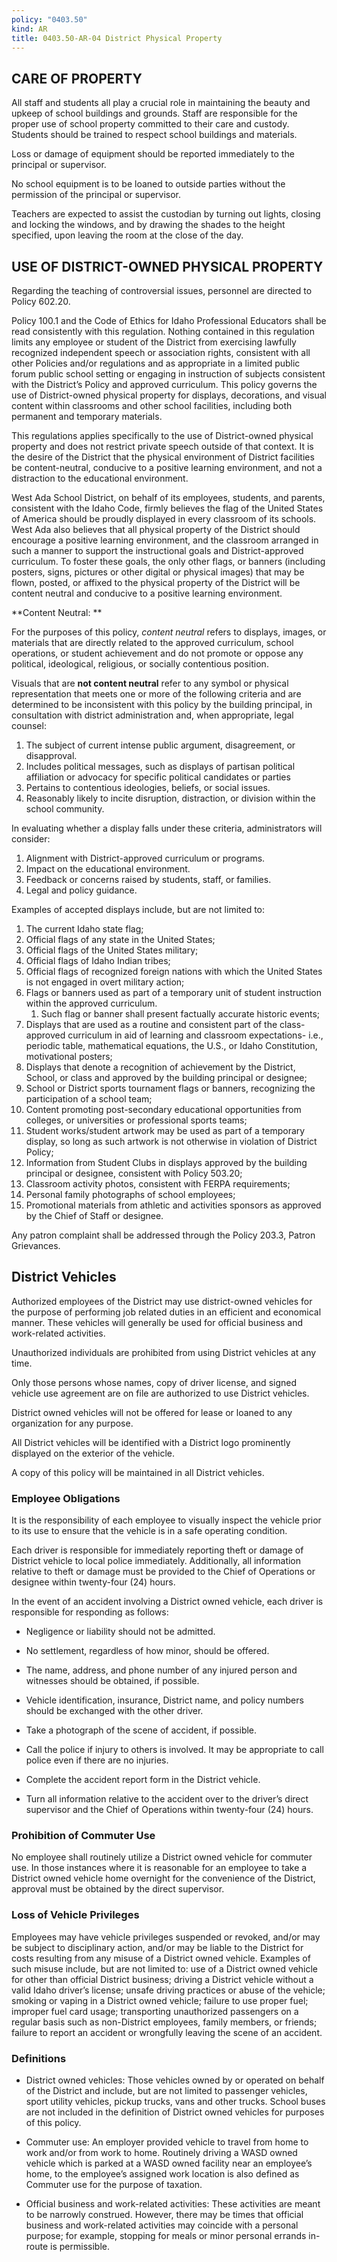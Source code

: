 ```yaml
---
policy: "0403.50"
kind: AR
title: 0403.50-AR-04 District Physical Property
---
```



## CARE OF PROPERTY

All staff and students all play a crucial role in maintaining the beauty and upkeep of school buildings and grounds. Staff are responsible for the proper use of school property committed to their care and custody. Students should be trained to respect school buildings and materials.

Loss or damage of equipment should be reported immediately to the principal or supervisor.

No school equipment is to be loaned to outside parties without the permission of the principal or supervisor.

Teachers are expected to assist the custodian by turning out lights, closing and locking the windows, and by drawing the shades to the height specified, upon leaving the room at the close of the day.

## USE OF DISTRICT-OWNED PHYSICAL PROPERTY

Regarding the teaching of controversial issues, personnel are directed to Policy 602.20. 
 
Policy 100.1 and the Code of Ethics for Idaho Professional Educators shall be read consistently with this regulation. Nothing contained in this regulation limits any employee or student of the District from exercising lawfully recognized independent speech or association rights, consistent with all other Policies and/or regulations and as appropriate in a limited public forum public school setting or engaging in instruction of subjects consistent with the District’s Policy and approved curriculum.  This policy governs the use of District-owned physical property for displays, decorations, and visual content within classrooms and other school facilities, including both permanent and temporary materials. 
 
This regulations applies specifically to the use of District-owned physical property and does not restrict private speech outside of that context. It is the desire of the District that the physical environment of District facilities be content-neutral, conducive to a positive learning environment, and not a distraction to the educational environment. 
 
West Ada School District, on behalf of its employees, students, and parents, consistent with the Idaho Code, firmly believes the flag of the United States of America should be proudly displayed in every classroom of its schools. West Ada also believes that all physical property of the District should encourage a positive learning environment, and the classroom arranged in such a manner to support the instructional goals and District-approved curriculum. To foster these goals, the only other flags, or banners (including posters, signs, pictures or other digital or physical images) that may be flown, posted, or affixed to the physical property of the District will be content neutral and conducive to a positive learning environment. 

**Content Neutral: **

For the purposes of this policy, *content neutral* refers to displays, images, or materials that are directly related to the approved curriculum, school operations, or student achievement and do not promote or oppose any political, ideological, religious, or socially contentious position. 

Visuals that are **not content neutral** refer to any symbol or physical representation that meets one or more of the following criteria and are determined to be inconsistent with this policy by the building principal, in consultation with district administration and, when appropriate, legal counsel: 

1. The subject of current intense public argument, disagreement, or disapproval. 
2. Includes political messages, such as displays of partisan political affiliation or advocacy for specific political candidates or parties 
3. Pertains to contentious ideologies, beliefs, or social issues. 
4. Reasonably likely to incite disruption, distraction, or division within the school community. 

In evaluating whether a display falls under these criteria, administrators will consider: 

1. Alignment with District-approved curriculum or programs. 
2. Impact on the educational environment. 
3. Feedback or concerns raised by students, staff, or families. 
4. Legal and policy guidance. 

Examples of accepted displays include, but are not limited to: 

1.  The current Idaho state flag; 
2.  Official flags of any state in the United States; 
3.  Official flags of the United States military; 
4.  Official flags of Idaho Indian tribes; 
5.  Official flags of recognized foreign nations with which the United States is not engaged in overt military action;  
6.  Flags or banners used as part of a temporary unit of student instruction within the approved curriculum.
    1.  Such flag or banner shall present factually accurate historic events; 
7.  Displays that are used as a routine and consistent part of the class-approved curriculum in aid of learning and classroom expectations- i.e., periodic table, mathematical equations, the U.S., or Idaho Constitution, motivational posters; 
8.  Displays that denote a recognition of achievement by the District, School, or class and approved by the building principal or designee; 
9.  School or District sports tournament flags or banners, recognizing the participation of a school team; 
10.  Content promoting post-secondary educational opportunities from colleges, or universities or professional sports teams; 
11.  Student works/student artwork may be used as part of a temporary display, so long as such artwork is not otherwise in violation of District Policy; 
12.  Information from Student Clubs in displays approved by the building principal or designee, consistent with Policy 503.20; 
13. Classroom activity photos, consistent with FERPA requirements; 
14.  Personal family photographs of school employees; 
15.  Promotional materials from athletic and activities sponsors as approved by the Chief of Staff or designee. 

Any patron complaint shall be addressed through the Policy 203.3, Patron Grievances. 

## District Vehicles

Authorized employees of the District may use district-owned vehicles for the purpose of performing job related duties in an efficient and economical manner. These vehicles will generally be used for official business and work-related activities.

Unauthorized individuals are prohibited from using District vehicles at any time.

Only those persons whose names, copy of driver license, and signed vehicle use agreement are on file are authorized to use District vehicles.

District owned vehicles will not be offered for lease or loaned to any organization for any purpose.

All District vehicles will be identified with a District logo prominently displayed on the exterior of the vehicle.

A copy of this policy will be maintained in all District vehicles.

### Employee Obligations

It is the responsibility of each employee to visually inspect the vehicle prior to its use to ensure that the vehicle is in a safe operating condition.

Each driver is responsible for immediately reporting theft or damage of District vehicle to local police immediately. Additionally, all information relative to theft or damage must be provided to the Chief of Operations or designee within twenty-four (24) hours.

In the event of an accident involving a District owned vehicle, each driver is responsible for responding as follows:

- Negligence or liability should not be admitted.

- No settlement, regardless of how minor, should be offered.

- The name, address, and phone number of any injured person and witnesses should be obtained, if possible.

- Vehicle identification, insurance, District name, and policy numbers should be exchanged with the other driver.

- Take a photograph of the scene of accident, if possible.

- Call the police if injury to others is involved. It may be appropriate to call police even if there are no injuries.

- Complete the accident report form in the District vehicle.

- Turn all information relative to the accident over to the driver’s direct supervisor and the Chief of Operations within twenty-four (24) hours.

### Prohibition of Commuter Use

No employee shall routinely utilize a District owned vehicle for commuter use. In those instances where it is reasonable for an employee to take a District owned vehicle home overnight for the convenience of the District, approval must be obtained by the direct supervisor.

### Loss of Vehicle Privileges

Employees may have vehicle privileges suspended or revoked, and/or may be subject to disciplinary action, and/or may be liable to the District for costs resulting from any misuse of a District owned vehicle. Examples of such misuse include, but are not limited to: use of a District owned vehicle for other than official District business; driving a District vehicle without a valid Idaho driver’s license; unsafe driving practices or abuse of the vehicle; smoking or vaping in a District owned vehicle; failure to use proper fuel; improper fuel card usage; transporting unauthorized passengers on a regular basis such as non-District employees, family members, or friends; failure to report an accident or wrongfully leaving the scene of an accident.

### Definitions

- District owned vehicles: Those vehicles owned by or operated on behalf of the District and include, but are not limited to passenger vehicles, sport utility vehicles, pickup trucks, vans and other trucks. School buses are not included in the definition of District owned vehicles for purposes of this policy.

- Commuter use: An employer provided vehicle to travel from home to work and/or from work to home. Routinely driving a WASD owned vehicle which is parked at a WASD owned facility near an employee’s home, to the employee’s assigned work location is also defined as Commuter use for the purpose of taxation.

- Official business and work-related activities: These activities are meant to be narrowly construed. However, there may be times that official business and work-related activities may coincide with a personal purpose; for example, stopping for meals or minor personal errands in-route is permissible.


